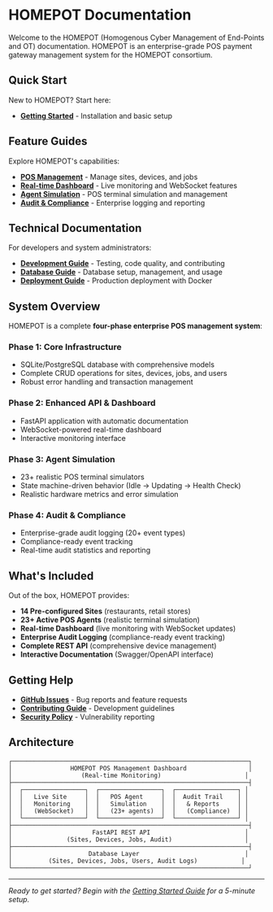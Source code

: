 # HOMEPOT Documentation

Welcome to the HOMEPOT (Homogenous Cyber Management of End-Points and OT) documentation. HOMEPOT is an enterprise-grade POS payment gateway management system for the HOMEPOT consortium.

## Quick Start

New to HOMEPOT? Start here:

- **[Getting Started](getting-started.md)** - Installation and basic setup

## Feature Guides

Explore HOMEPOT's capabilities:

- **[POS Management](pos-management.md)** - Manage sites, devices, and jobs
- **[Real-time Dashboard](real-time-dashboard.md)** - Live monitoring and WebSocket features
- **[Agent Simulation](agent-simulation.md)** - POS terminal simulation and management
- **[Audit & Compliance](audit-compliance.md)** - Enterprise logging and reporting

## Technical Documentation

For developers and system administrators:

- **[Development Guide](development-guide.md)** - Testing, code quality, and contributing
- **[Database Guide](database-guide.md)** - Database setup, management, and usage
- **[Deployment Guide](deployment-guide.md)** - Production deployment with Docker

## System Overview

HOMEPOT is a complete **four-phase enterprise POS management system**:

### Phase 1: Core Infrastructure
- SQLite/PostgreSQL database with comprehensive models
- Complete CRUD operations for sites, devices, jobs, and users
- Robust error handling and transaction management

### Phase 2: Enhanced API & Dashboard
- FastAPI application with automatic documentation
- WebSocket-powered real-time dashboard
- Interactive monitoring interface

### Phase 3: Agent Simulation
- 23+ realistic POS terminal simulators
- State machine-driven behavior (Idle → Updating → Health Check)
- Realistic hardware metrics and error simulation

### Phase 4: Audit & Compliance
- Enterprise-grade audit logging (20+ event types)
- Compliance-ready event tracking
- Real-time audit statistics and reporting

## What's Included

Out of the box, HOMEPOT provides:

- **14 Pre-configured Sites** (restaurants, retail stores)
- **23+ Active POS Agents** (realistic terminal simulation)
- **Real-time Dashboard** (live monitoring with WebSocket updates)
- **Enterprise Audit Logging** (compliance-ready event tracking)
- **Complete REST API** (comprehensive device management)
- **Interactive Documentation** (Swagger/OpenAPI interface)

## Getting Help

- **[GitHub Issues](https://github.com/brunel-opensim/homepot-client/issues)** - Bug reports and feature requests
- **[Contributing Guide](../CONTRIBUTING.md)** - Development guidelines
- **[Security Policy](../SECURITY.md)** - Vulnerability reporting

## Architecture

```
┌─────────────────────────────────────────────────────────────────┐
│                HOMEPOT POS Management Dashboard                 │
│                   (Real-time Monitoring)                       │
├─────────────────────────────────────────────────────────────────┤
│  ┌─────────────────┐  ┌─────────────────┐  ┌─────────────────┐ │
│  │   Live Site     │  │   POS Agent     │  │  Audit Trail    │ │
│  │   Monitoring    │  │   Simulation    │  │   & Reports     │ │
│  │   (WebSocket)   │  │   (23+ agents)  │  │   (Compliance)  │ │
│  └─────────────────┘  └─────────────────┘  └─────────────────┘ │
├─────────────────────────────────────────────────────────────────┤
│                      FastAPI REST API                          │
│               (Sites, Devices, Jobs, Audit)                    │
├─────────────────────────────────────────────────────────────────┤
│                     Database Layer                             │
│          (Sites, Devices, Jobs, Users, Audit Logs)            │
└─────────────────────────────────────────────────────────────────┘
```

---

*Ready to get started? Begin with the [Getting Started Guide](getting-started.md) for a 5-minute setup.*
